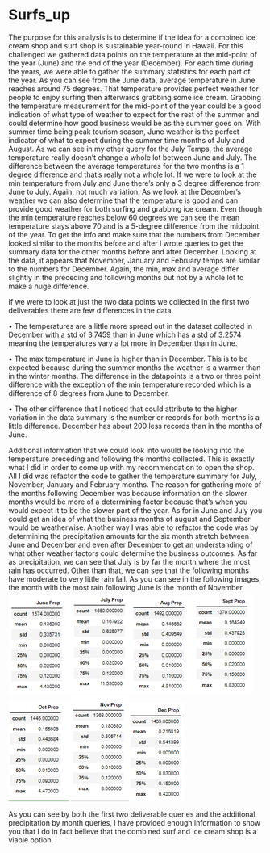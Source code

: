 # Surfs_up

The purpose for this analysis is to determine if the idea for a combined ice cream shop and surf shop is sustainable year-round in Hawaii. For this challenged we gathered data points on the temperature at the mid-point of the year (June) and the end of the year (December). For each time during the years, we were able to gather the summary statistics for each part of the year.
As you can see from the June data, average temperature in June reaches around 75 degrees. That temperature provides perfect weather for people to enjoy surfing then afterwards grabbing some ice cream.  Grabbing the temperature measurement for the mid-point of the year could be a good indication of what type of weather to expect for the rest of the summer and could determine how good business would be as the summer goes on. With summer time being peak tourism season, June weather is the perfect indicator of what to expect during the summer time months of July and August.  As we can see in my other query for the July Temps, the average temperature really doesn’t change a whole lot between June and July. The difference between the average temperatures for the two months is a 1 degree difference and that’s really not a whole lot. If we were to look at the min temperature from July and June there’s only a 3 degree difference from June to July. Again, not much variation. 
As we look at the December’s weather we can also determine that the temperature is good and can provide good weather for both surfing and grabbing ice cream. Even though the min temperature reaches below 60 degrees we can see the mean temperature stays above 70 and is a 5-degree difference from the midpoint of the year. To get the info and make sure that the numbers from December looked similar to the months before and after I wrote queries to get the summary data for the other months before and after December. Looking at the data, it appears that November, January and February temps are similar to the numbers for December. Again, the min, max and average differ slightly in the preceding and following months but not by a whole lot to make a huge difference. 

If we were to look at just the two data points we collected in the first two deliverables there are few differences in the data. 

•	The temperatures are a little more spread out in the dataset collected in December with a std of 3.7459 than in June which has a std of 3.2574 meaning the temperatures vary a lot more in December than in June. 

•	The max temperature in June is higher than in December. This is to be expected because during the summer months the weather is a warmer than in the winter months. The difference in the datapoints is a two or three point difference with the exception of the min temperature recorded which is a difference of 8 degrees from June to December. 

•	The other difference that I noticed that could attribute to the higher variation in the data summary is the number or records for both months is a little difference. December has about 200 less records than in the months of June. 

Additional information that we could look into would be looking into the temperature preceding and following the months collected. This is exactly what I did in order to come up with my recommendation to open the shop. All I did was refactor the code to gather the temperature summary for July, November, January and February months. The reason for gathering more of the months following December was because information on the slower months would be more of a determining factor because that’s when you would expect it to be the slower part of the year. As for in June and July you could get an idea of what the business months of august and September would be weatherwise. 
Another way I was able to refactor the code was by determining the precipitation amounts for the six month stretch between June and December and even after December to get an understanding of what other weather factors could determine the business outcomes. As far as precipitation, we can see that July is by far the month where the most rain has occurred. Other than that, we can see that the following months have moderate to very little rain fall. As you can see in the following images, the month with the most rain following June is the month of November.  
![](Images/June%20precp.PNG)![](Images/July%20precp.PNG)![](Images/Aug%20precp.PNG)![](Images/Sept%20prep.PNG)![](Images/Oct%20precp.PNG)![](Images/Nov%20Precp.PNG)![](Images/Dec%20Prcp.PNG)



As you can see by both the first two deliverable queries and the additional precipitation by month queries, I have provided enough information to show you that I do in fact believe that the combined surf and ice cream shop is a viable option.
